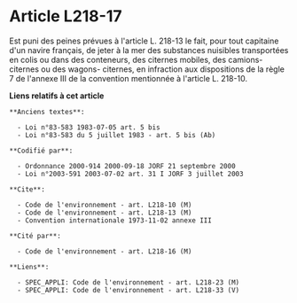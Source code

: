 # Article L218-17

Est puni des peines prévues à l'article L. 218-13 le fait, pour tout capitaine d'un navire français, de jeter à la mer des
substances nuisibles transportées en colis ou dans des conteneurs, des citernes mobiles, des camions-citernes ou des wagons-
citernes, en infraction aux dispositions de la règle 7 de l'annexe III de la convention mentionnée à l'article L. 218-10.

**Liens relatifs à cet article**

	**Anciens textes**:

	  - Loi n°83-583 1983-07-05 art. 5 bis
	  - Loi n°83-583 du 5 juillet 1983 - art. 5 bis (Ab)

	**Codifié par**:

	  - Ordonnance 2000-914 2000-09-18 JORF 21 septembre 2000
	  - Loi n°2003-591 2003-07-02 art. 31 I JORF 3 juillet 2003

	**Cite**:

	  - Code de l'environnement - art. L218-10 (M)
	  - Code de l'environnement - art. L218-13 (M)
	  - Convention internationale 1973-11-02 annexe III

	**Cité par**:

	  - Code de l'environnement - art. L218-16 (M)

	**Liens**:

	  - SPEC_APPLI: Code de l'environnement - art. L218-23 (M)
	  - SPEC_APPLI: Code de l'environnement - art. L218-33 (V)
